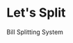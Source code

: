 # Let's Split
Bill Splitting System

<!--
## Use Swagger UI
http://localhost:8080/swagger-ui.html#/
-->
